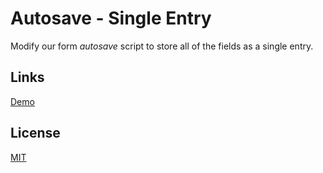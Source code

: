 # Autosave - Single Entry

Modify our form *autosave* script to store all of the fields as a single entry.

## Links

[Demo](https://meterrill.github.io/vanilla-js-academy/49-autosave-single-entry/)

## License
[MIT](https://choosealicense.com/licenses/mit/)

